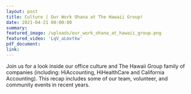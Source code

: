 ```yaml
---
layout: post
title: Culture | Our Work Ohana at The Hawaii Group!
date: 2021-04-21 00:00:00
summary:
featured_image: /uploads/our_work_ohana_at_hawaii_group.png
featured_video: 'LqV_aLmxtkw'
pdf_document:
link:
---
```

<p>Join us for a look inside our office culture and The Hawaii Group family of companies (including: HiAccounting, HiHealthCare and California Accounting). This recap includes some of our team, volunteer, and community events in recent years.</p>

